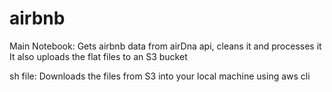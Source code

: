 # airbnb

Main Notebook:
Gets airbnb data from airDna api, cleans it and processes it
It also uploads the flat files to an S3 bucket

sh file:
Downloads the files from S3 into your local machine using aws cli
